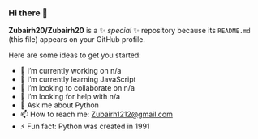 ### Hi there 👋

**Zubairh20/Zubairh20** is a ✨ _special_ ✨ repository because its `README.md` (this file) appears on your GitHub profile.

Here are some ideas to get you started:

- 🔭 I’m currently working on n/a
- 🌱 I’m currently learning JavaScript
- 👯 I’m looking to collaborate on n/a
- 🤔 I’m looking for help with n/a
- 💬 Ask me about Python
- 📫 How to reach me: Zubairh1212@gmail.com
- ⚡ Fun fact: Python was created in 1991
